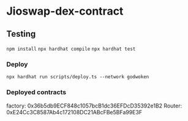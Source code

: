 # Jioswap-dex-contract



## Testing


`npm install`
`npx hardhat compile`
`npx hardhat test`


### Deploy

`npx hardhat run scripts/deploy.ts --network godwoken`


### Deployed contracts
factory: 0x36b5db9ECF848c1057bcB1dc36EFDcD35392e1B2
Router: 0xE24Cc3C8587Ab4c172108DC21ABcFBe5BFa99E3F